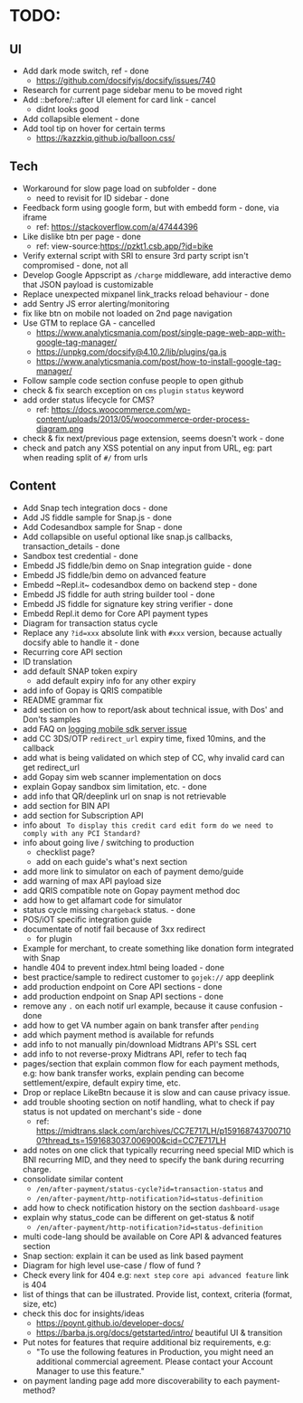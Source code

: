 # TODO:

## UI

- Add dark mode switch, ref - done
	- https://github.com/docsifyjs/docsify/issues/740
- Research for current page sidebar menu to be moved right
- Add ::before/::after UI element for card link - cancel
	- didnt looks good
- Add collapsible element - done
- Add tool tip on hover for certain terms
	- https://kazzkiq.github.io/balloon.css/

## Tech

- Workaround for slow page load on subfolder - done
	- need to revisit for ID sidebar - done
- Feedback form using google form, but with embedd form - done, via iframe
	- ref: https://stackoverflow.com/a/47444396
- Like dislike btn per page - done
	- ref: view-source:https://pzkt1.csb.app/?id=bike
- Verify external script with SRI to ensure 3rd party script isn't compromised - done, not all
- Develop Google Appscript as `/charge` middleware, add interactive demo that JSON payload is customizable
- Replace unexpected mixpanel link_tracks reload behaviour - done
- add Sentry JS error alerting/monitoring
- fix like btn on mobile not loaded on 2nd page navigation
- Use GTM to replace GA - cancelled
	- https://www.analyticsmania.com/post/single-page-web-app-with-google-tag-manager/
	- https://unpkg.com/docsify@4.10.2/lib/plugins/ga.js
	- https://www.analyticsmania.com/post/how-to-install-google-tag-manager/
- Follow sample code section confuse people to open github
- check & fix search exception on `cms` `plugin` `status` keyword
- add order status lifecycle for CMS?
	- ref: https://docs.woocommerce.com/wp-content/uploads/2013/05/woocommerce-order-process-diagram.png
- check & fix next/previous page extension, seems doesn't work - done
- check and patch any XSS potential on any input from URL, eg: part when reading split of `#/` from urls

## Content

- Add Snap tech integration docs - done
- Add JS fiddle sample for Snap.js - done
- Add Codesandbox sample for Snap - done
- Add collapsible on useful optional like snap.js callbacks, transaction_details - done
- Sandbox test credential - done
- Embedd JS fiddle/bin demo on Snap integration guide - done
- Embedd JS fiddle/bin demo on advanced feature
- Embedd ~Repl.it~ codesandbox demo on backend step - done
- Embedd JS fiddle for auth string builder tool - done
- Embedd JS fiddle for signature key string verifier - done
- Embedd Repl.it demo for Core API payment types
- Diagram for transaction status cycle
- Replace any `?id=xxx` absolute link with `#xxx` version, because actually docsify able to handle it - done
- Recurring core API section
- ID translation
- add default SNAP token expiry
	- add default expiry info for any other expiry
- add info of Gopay is QRIS compatible
- README grammar fix
- add section on how to report/ask about technical issue, with Dos' and Don'ts samples
- add FAQ on [logging mobile sdk server issue](https://gojek.slack.com/archives/GECL62BJ7/p1582001857016400?thread_ts=1581866679488400&cid=GECL62BJ7)
- add CC 3DS/OTP `redirect_url` expiry time, fixed 10mins, and the callback
- add what is being validated on which step of CC, why invalid card can get redirect_url
- add Gopay sim web scanner implementation on docs
- explain Gopay sandbox sim limitation, etc. - done
- add info that QR/deeplink url on snap is not retrievable
- add section for BIN API
- add section for Subscription API
- info about ` To display this credit card edit form do we need to comply with any PCI Standard?`
- info about going live / switching to production
	- checklist page?
	- add on each guide's what's next section
- add more link to simulator on each of payment demo/guide
- add warning of max API payload size
- add QRIS compatible note on Gopay payment method doc
- add how to get alfamart code for simulator
- status cycle missing `chargeback` status. - done
- POS/iOT specific integration guide
- documentate of notif fail because of 3xx redirect
	- for plugin
- Example for merchant, to create something like donation form integrated with Snap
- handle 404 to prevent index.html being loaded - done
- best practice/sample to redirect customer to `gojek://` app deeplink
- add production endpoint on Core API sections - done
- add production endpoint on Snap API sections - done
- remove any `.` on each notif url example, because it cause confusion - done
- add how to get VA number again on bank transfer after `pending`
- add which payment method is available for refunds
- add info to not manually pin/download Midtrans API's SSL cert
- add info to not reverse-proxy Midtrans API, refer to tech faq
- pages/section that explain common flow for each payment methods, e.g: how bank transfer works, explain pending can become settlement/expire, default expiry time, etc.
- Drop or replace LikeBtn because it is slow and can cause privacy issue.
- add trouble shooting section on notif handling, what to check if pay status is not updated on merchant's side - done
	- ref: https://midtrans.slack.com/archives/CC7E717LH/p1591687437007100?thread_ts=1591683037.006900&cid=CC7E717LH
- add notes on one click that typically recurring need special MID which is BNI recurring MID, and they need to specify the bank during recurring charge.
- consolidate similar content
	- `/en/after-payment/status-cycle?id=transaction-status` and 
	- `/en/after-payment/http-notification?id=status-definition`
- add how to check notification history on the section `dashboard-usage`
- explain why status_code can be different on get-status & notif
	- `/en/after-payment/http-notification?id=status-definition`
- multi code-lang should be available on Core API & advanced features section
- Snap section: explain it can be used as link based payment
- Diagram for high level use-case / flow of fund ?
- Check every link for 404 e.g: `next step` `core api advanced feature` link is 404
- list of things that can be illustrated. Provide list, context, criteria (format, size, etc)
- check this doc for insights/ideas
	- https://poynt.github.io/developer-docs/
	- https://barba.js.org/docs/getstarted/intro/ beautiful UI & transition
- Put notes for features that require additional biz requirements, e.g:
	- "To use the following features in Production, you might need an additional commercial agreement. Please contact your Account Manager to use this feature."
- on payment landing page add more discoverability to each payment-method?
